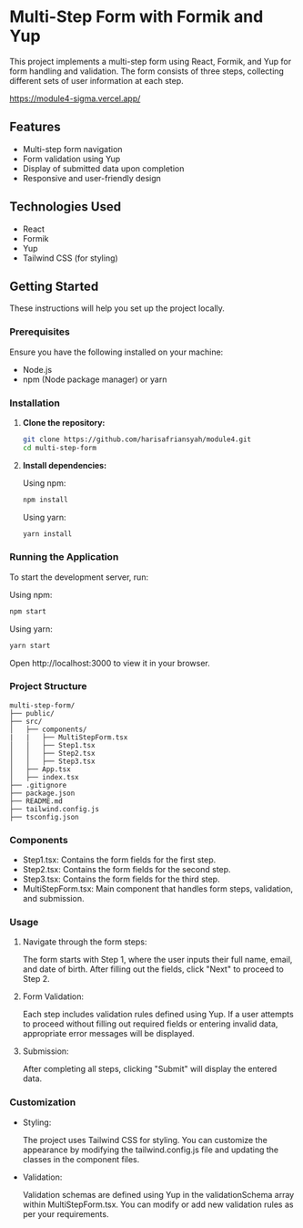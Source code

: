 # Multi-Step Form with Formik and Yup

This project implements a multi-step form using React, Formik, and Yup for form handling and validation. The form consists of three steps, collecting different sets of user information at each step. 

https://module4-sigma.vercel.app/

## Features

- Multi-step form navigation
- Form validation using Yup
- Display of submitted data upon completion
- Responsive and user-friendly design

## Technologies Used

- React
- Formik
- Yup
- Tailwind CSS (for styling)

## Getting Started

These instructions will help you set up the project locally.

### Prerequisites

Ensure you have the following installed on your machine:

- Node.js
- npm (Node package manager) or yarn

### Installation

1. **Clone the repository:**

   ```sh
   git clone https://github.com/harisafriansyah/module4.git
   cd multi-step-form 

2. **Install dependencies:**
   
   Using npm:
   ```sh
   npm install
   ``` 
   Using yarn:

   ```sh
   yarn install

### Running the Application
To start the development server, run:

Using npm:

```sh
npm start
```

Using yarn:

```sh
yarn start
```

Open http://localhost:3000 to view it in your browser.

### Project Structure

```arduino
multi-step-form/
├── public/
├── src/
│   ├── components/
|   |   ├── MultiStepForm.tsx
│   │   ├── Step1.tsx
│   │   ├── Step2.tsx
│   │   ├── Step3.tsx
│   ├── App.tsx
│   ├── index.tsx  
├── .gitignore
├── package.json
├── README.md
├── tailwind.config.js
├── tsconfig.json
```

### Components
- Step1.tsx: Contains the form fields for the first step.
- Step2.tsx: Contains the form fields for the second step.
- Step3.tsx: Contains the form fields for the third step.
- MultiStepForm.tsx: Main component that handles form steps, validation, and submission.

### Usage
1. Navigate through the form steps:

   The form starts with Step 1, where the user inputs their full name, email, and date of birth. After filling out the fields, click "Next" to proceed to Step 2.

2. Form Validation:

   Each step includes validation rules defined using Yup. If a user attempts to proceed without filling out required fields or entering invalid data, appropriate error messages will be displayed.

3. Submission:

   After completing all steps, clicking "Submit" will display the entered data.

### Customization
- Styling:

   The project uses Tailwind CSS for styling. You can customize the appearance by modifying the tailwind.config.js file and updating the classes in the component files.

- Validation:

   Validation schemas are defined using Yup in the validationSchema array within MultiStepForm.tsx. You can modify or add new validation rules as per your requirements.
